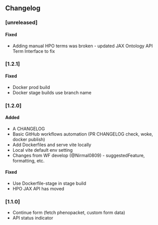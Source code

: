 ## Changelog

### [unreleased]
#### Fixed
- Adding manual HPO terms was broken - updated JAX Ontology API Term Interface to fix

### [1.2.1]
#### Fixed
- Docker prod build
- Docker stage builds use branch name

### [1.2.0]
#### Added
- A CHANGELOG
- Basic GitHub workflows automation (PR CHANGELOG check, woke, docker publish)
- Add Dockerfiles and serve vite locally
- Local vite default env setting
- Changes from WF develop (@Nirmal0809) - suggestedFeature, formatting, etc.
#### Fixed
- Use Dockerfile-stage in stage build
- HPO JAX API has moved

### [1.1.0]
- Continue form (fetch phenopacket, custom form data)
- API status indicator
